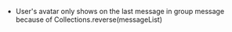 - User's avatar only shows on the last message in group message because of Collections.reverse(messageList)
